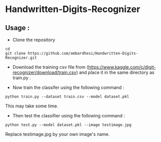 # Handwritten-Digits-Recognizer
## Usage :
* Clone the repository
```
cd
git clone https://github.com/ambardhesi/Handwritten-Digits-Recognizer.git
```

* Download the training csv file from 
(https://www.kaggle.com/c/digit-recognizer/download/train.csv)
and place it in the same directory as train.py .

* Now train the classifer using the following command : 
```
python train.py --dataset train.csv --model dataset.pkl
 ```
This may take some time.

* Then test the classifier using the following command : 
```
python test.py --model dataset.pkl --image testimage.jpg
```
Replace testimage.jpg by your own image's name.
